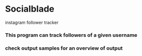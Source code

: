 # Socialblade
instagram follower tracker

### This program can track followers of a given username
### check output samples for an overview of output
